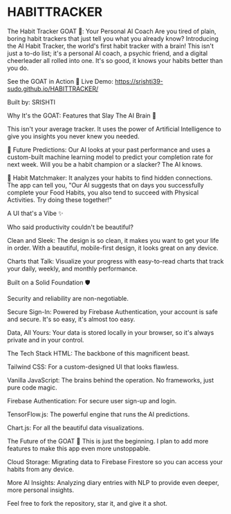# HABITTRACKER
The Habit Tracker GOAT 🐐: Your Personal AI Coach
Are you tired of plain, boring habit trackers that just tell you what you already know? Introducing the AI Habit Tracker, the world's first habit tracker with a brain! This isn't just a to-do list; it's a personal AI coach, a psychic friend, and a digital cheerleader all rolled into one. It's so good, it knows your habits better than you do.

See the GOAT in Action 🚀
Live Demo: https://srishti39-sudo.github.io/HABITTRACKER/

Built by: SRISHTI

Why It's the GOAT: Features that Slay
The AI Brain 🧠

This isn't your average tracker. It uses the power of Artificial Intelligence to give you insights you never knew you needed.

🔮 Future Predictions: Our AI looks at your past performance and uses a custom-built machine learning model to predict your completion rate for next week. Will you be a habit champion or a slacker? The AI knows.

🤝 Habit Matchmaker: It analyzes your habits to find hidden connections. The app can tell you, "Our AI suggests that on days you successfully complete your Food Habits, you also tend to succeed with Physical Activities. Try doing these together!"

A UI that's a Vibe ✨

Who said productivity couldn't be beautiful?

Clean and Sleek: The design is so clean, it makes you want to get your life in order. With a beautiful, mobile-first design, it looks great on any device.

Charts that Talk: Visualize your progress with easy-to-read charts that track your daily, weekly, and monthly performance.

Built on a Solid Foundation 🛡️

Security and reliability are non-negotiable.

Secure Sign-In: Powered by Firebase Authentication, your account is safe and secure. It's so easy, it's almost too easy.

Data, All Yours: Your data is stored locally in your browser, so it's always private and in your control.

The Tech Stack
HTML: The backbone of this magnificent beast.

Tailwind CSS: For a custom-designed UI that looks flawless.

Vanilla JavaScript: The brains behind the operation. No frameworks, just pure code magic.

Firebase Authentication: For secure user sign-up and login.

TensorFlow.js: The powerful engine that runs the AI predictions.

Chart.js: For all the beautiful data visualizations.

The Future of the GOAT 🐐
This is just the beginning. I plan to add more features to make this app even more unstoppable.

Cloud Storage: Migrating data to Firebase Firestore so you can access your habits from any device.

More AI Insights: Analyzing diary entries with NLP to provide even deeper, more personal insights.

Feel free to fork the repository, star it, and give it a shot.
